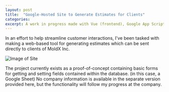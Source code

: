 ```yaml
---
layout: post
title:  "Google-Hosted Site to Generate Estimates for Clients"
categories: 
excerpt: A work in progress made with Vue (frontend), Google App Script (backend), and Google Sheets (database)
---
```


In an effort to help streamline customer interactions, I've been tasked with making a web-based tool for generating estimates which can be sent directly to clients of MoldX Inc.  

![Image of Site](https://cdn.discordapp.com/attachments/513555424247676929/1035358405788971098/sheets_site_10_27_2022.PNG)

The project currently exists as a proof-of-concept containing basic forms for getting and setting fields contained within the database. (in this case, a Google Sheet) No company information is available in the separate version provided here, but the functionality will follow my progress at the company.  
